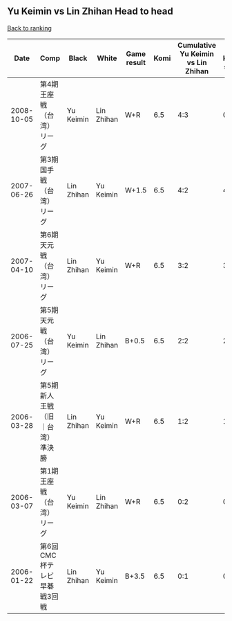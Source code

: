 ## Yu Keimin vs Lin Zhihan Head to head

[Back to ranking](../../index.md)




| **Date** | **Comp** | **Black** | **White** | **Game result** | **Komi** | **Cumulative Yu Keimin vs Lin Zhihan** | **Yu Keimin streak** | **Lin Zhihan streak** | 
| --- | --- | --- | --- | --- | --- | --- | --- | --- |
| 2008-10-05 | 第4期王座戦（台湾）リーグ | Yu Keimin | Lin Zhihan | W+R | 6.5 | 4:3 | 0 | 1 | 
| 2007-06-26 | 第3期国手戦（台湾）リーグ | Lin Zhihan | Yu Keimin | W+1.5 | 6.5 | 4:2 | 4 | 0 | 
| 2007-04-10 | 第6期天元戦（台湾）リーグ | Lin Zhihan | Yu Keimin | W+R | 6.5 | 3:2 | 3 | 0 | 
| 2006-07-25 | 第5期天元戦（台湾）リーグ | Yu Keimin | Lin Zhihan | B+0.5 | 6.5 | 2:2 | 2 | 0 | 
| 2006-03-28 | 第5期新人王戦（旧｜台湾）準決勝 | Lin Zhihan | Yu Keimin | W+R | 6.5 | 1:2 | 1 | 0 | 
| 2006-03-07 | 第1期王座戦（台湾）リーグ | Yu Keimin | Lin Zhihan | W+R | 6.5 | 0:2 | 0 | 2 | 
| 2006-01-22 | 第6回CMC杯テレビ早碁戦3回戦 | Lin Zhihan | Yu Keimin | B+3.5 | 6.5 | 0:1 | 0 | 1 |




